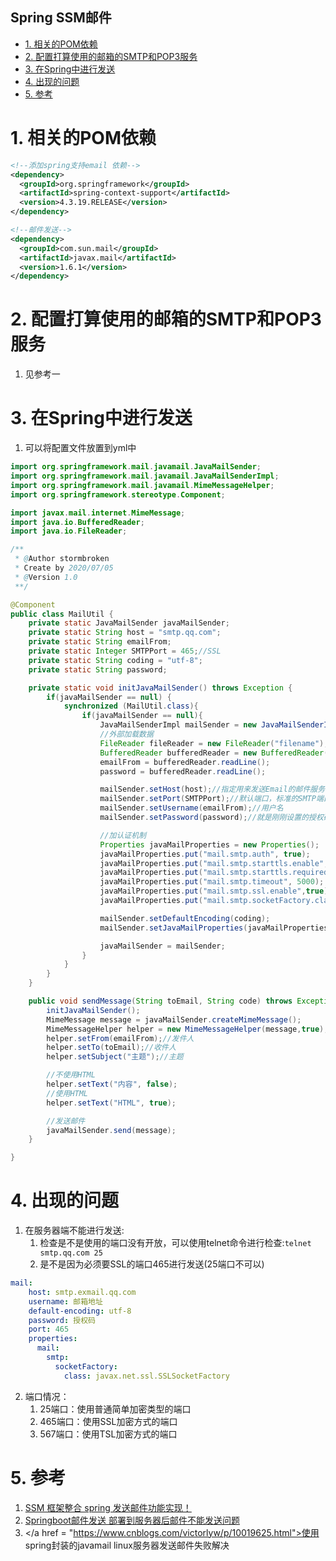 Spring SSM邮件
---

<!-- TOC -->

- [1. 相关的POM依赖](#1-相关的pom依赖)
- [2. 配置打算使用的邮箱的SMTP和POP3服务](#2-配置打算使用的邮箱的smtp和pop3服务)
- [3. 在Spring中进行发送](#3-在spring中进行发送)
- [4. 出现的问题](#4-出现的问题)
- [5. 参考](#5-参考)

<!-- /TOC -->

# 1. 相关的POM依赖
```xml
<!--添加spring支持email 依赖-->
<dependency>
  <groupId>org.springframework</groupId>
  <artifactId>spring-context-support</artifactId>
  <version>4.3.19.RELEASE</version>
</dependency>

<!--邮件发送-->
<dependency>
  <groupId>com.sun.mail</groupId>
  <artifactId>javax.mail</artifactId>
  <version>1.6.1</version>
</dependency>
```

# 2. 配置打算使用的邮箱的SMTP和POP3服务
1. 见参考一

# 3. 在Spring中进行发送
1. 可以将配置文件放置到yml中
```java
import org.springframework.mail.javamail.JavaMailSender;
import org.springframework.mail.javamail.JavaMailSenderImpl;
import org.springframework.mail.javamail.MimeMessageHelper;
import org.springframework.stereotype.Component;

import javax.mail.internet.MimeMessage;
import java.io.BufferedReader;
import java.io.FileReader;

/**
 * @Author stormbroken
 * Create by 2020/07/05
 * @Version 1.0
 **/

@Component
public class MailUtil {
    private static JavaMailSender javaMailSender;
    private static String host = "smtp.qq.com";
    private static String emailFrom;
    private static Integer SMTPPort = 465;//SSL
    private static String coding = "utf-8";
    private static String password;

    private static void initJavaMailSender() throws Exception {
        if(javaMailSender == null) {
            synchronized (MailUtil.class){
                if(javaMailSender == null){
                    JavaMailSenderImpl mailSender = new JavaMailSenderImpl();
                    //外部加载数据
                    FileReader fileReader = new FileReader("filename");
                    BufferedReader bufferedReader = new BufferedReader(fileReader);
                    emailFrom = bufferedReader.readLine();
                    password = bufferedReader.readLine();

                    mailSender.setHost(host);//指定用来发送Email的邮件服务器主机名
                    mailSender.setPort(SMTPPort);//默认端口，标准的SMTP端口
                    mailSender.setUsername(emailFrom);//用户名
                    mailSender.setPassword(password);//就是刚刚设置的授权码

                    //加认证机制
                    Properties javaMailProperties = new Properties();
                    javaMailProperties.put("mail.smtp.auth", true);
                    javaMailProperties.put("mail.smtp.starttls.enable", true);
                    javaMailProperties.put("mail.smtp.starttls.required", true);
                    javaMailProperties.put("mail.smtp.timeout", 5000);
                    javaMailProperties.put("mail.smtp.ssl.enable",true);
                    javaMailProperties.put("mail.smtp.socketFactory.class",javax.net.ssl.SSLSocketFactory.class);

                    mailSender.setDefaultEncoding(coding);
                    mailSender.setJavaMailProperties(javaMailProperties);

                    javaMailSender = mailSender;
                }
            }
        }
    }

    public void sendMessage(String toEmail, String code) throws Exception{
        initJavaMailSender();
        MimeMessage message = javaMailSender.createMimeMessage();
        MimeMessageHelper helper = new MimeMessageHelper(message,true);
        helper.setFrom(emailFrom);//发件人
        helper.setTo(toEmail);//收件人
        helper.setSubject("主题");//主题

        //不使用HTML
        helper.setText("内容", false);
        //使用HTML
        helper.setText("HTML", true);

        //发送邮件
        javaMailSender.send(message);
    }

}

```

# 4. 出现的问题
1. 在服务器端不能进行发送:
   1. 检查是不是使用的端口没有开放，可以使用telnet命令进行检查:`telnet smtp.qq.com 25`
   2. 是不是因为必须要SSL的端口465进行发送(25端口不可以)

```yml
mail:
    host: smtp.exmail.qq.com
    username: 邮箱地址
    default-encoding: utf-8
    password: 授权码
    port: 465
    properties:
      mail:
        smtp:
          socketFactory:
            class: javax.net.ssl.SSLSocketFactory
```
2. 端口情况：
   1. 25端口：使用普通简单加密类型的端口
   2. 465端口：使用SSL加密方式的端口
   3. 567端口：使用TSL加密方式的端口


# 5. 参考
1. <a href = "https://blog.csdn.net/qq_22465297/article/details/84035252?ops_request_misc=%257B%2522request%255Fid%2522%253A%2522159391576619195265917851%2522%252C%2522scm%2522%253A%252220140713.130102334.pc%255Fall.%2522%257D&request_id=159391576619195265917851&biz_id=0&utm_medium=distribute.pc_search_result.none-task-blog-2~all~first_rank_ecpm_v3~pc_rank_v2-4-84035252.first_rank_ecpm_v3_pc_rank_v2&utm_term=Spring%E5%A6%82%E4%BD%95%E5%8F%91%E9%80%81%E9%82%AE%E4%BB%B6">SSM 框架整合 spring 发送邮件功能实现！</a>
2. <a href = "https://blog.csdn.net/Victor_Szasz/article/details/104515736?utm_medium=distribute.pc_relevant.none-task-blog-BlogCommendFromMachineLearnPai2-1.nonecase&depth_1-utm_source=distribute.pc_relevant.none-task-blog-BlogCommendFromMachineLearnPai2-1.nonecase">Springboot邮件发送 部署到服务器后邮件不能发送问题</a>
3. </a href = "https://www.cnblogs.com/victorlyw/p/10019625.html">使用 spring封装的javamail linux服务器发送邮件失败解决</a>